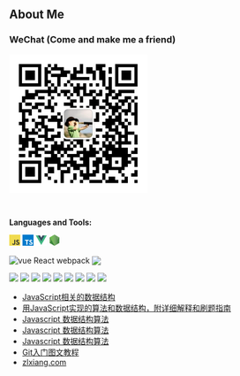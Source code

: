 ## About Me  

<!--   ### Hi there ，I'm libin ，I am a senior front-end development engineer 👋 -->
<!--  鸿蒙初辟原无姓，打破顽冥须悟空 -->
### WeChat (Come and make me a friend)

<img src="https://raw.githubusercontent.com/libin1991/libin1991/master/wx-0.jpg"  width="250" height="250" align="center" />

<!-- <img src="https://raw.githubusercontent.com/libin1991/libin1991/master/wx.png"  width="680" height="184" align="center" /> -->


![]()

<!--
**libin1991/libin1991** is a ✨ _special_ ✨ repository because its `README.md` (this file) appears on your GitHub profile.

Here are some ideas to get you started:

- 🔭 I’m currently working on ...
- 🌱 I’m currently learning ...
- 👯 I’m looking to collaborate on ...
- 🤔 I’m looking for help with ...
- 💬 Ask me about ...
- 📫 How to reach me: ...
- 😄 Pronouns: ...
- ⚡ Fun fact: ...
-->

**Languages and Tools:**  

<code><img height="20" src="https://raw.githubusercontent.com/github/explore/80688e429a7d4ef2fca1e82350fe8e3517d3494d/topics/javascript/javascript.png"></code>
<code><img height="20" src="https://raw.githubusercontent.com/github/explore/80688e429a7d4ef2fca1e82350fe8e3517d3494d/topics/typescript/typescript.png"></code>
<code><img height="20" src="https://raw.githubusercontent.com/github/explore/80688e429a7d4ef2fca1e82350fe8e3517d3494d/topics/vue/vue.png"></code>
<code><img height="20" src="https://raw.githubusercontent.com/github/explore/80688e429a7d4ef2fca1e82350fe8e3517d3494d/topics/nodejs/nodejs.png"></code>



<p>
   <img align="center" src="https://github-readme-stats.anuraghazra1.vercel.app/api?username=libin1991&show_icons=true&include_all_commits=true&theme=radical" alt="vue React webpack" />
   
   <img align="center" src="https://github-readme-stats.anuraghazra1.vercel.app/api/top-langs/?username=libin1991&layout=compact&theme=radical" />
  <p>
    <img src="https://img.shields.io/badge/-Visual%20Studio%20Code-23A9F2?style=flat-square&logo=Visual%20Studio%20Code&logoColor=white"/>
    <img src="https://img.shields.io/badge/-Github-181717?style=flat-square&logo=GitHub&logoColor=white"/>
    <img src="https://img.shields.io/badge/-Git-F44D27?style=flat-square&logo=Git&logoColor=white"/>
    <img src="https://img.shields.io/badge/-NPM-CB3837?style=flat-square&logo=NPM&logoColor=white"/>
     <img src="https://img.shields.io/badge/-Vue.js-42B883?style=flat-square&logo=Vue.js&logoColor=white"/>
     <img src="https://img.shields.io/badge/-WebPack-1C78C0?style=flat-square&logo=WebPack&logoColor=white"/>
    <img src="https://img.shields.io/badge/-ESLint-4B32C3?style=flat-square&logo=ESLint&logoColor=white"/>
    <img src="https://img.shields.io/badge/-HTML5-E34F26?style=flat-square&logo=HTML5&logoColor=white"/>
    <img src="https://img.shields.io/badge/-CSS3-1572B6?style=flat-square&logo=CSS3&logoColor=white"/>
  </p>
</p>


<ul>
   <li><a href='https://github.com/wuyve/JS-dataStructure'>JavaScript相关的数据结构</a></li>
   <li><a href='https://github.com/libin1991/awesome-coding-js'>用JavaScript实现的算法和数据结构，附详细解释和刷题指南</a></li>   
   <li><a href='https://github.com/biaodigit/JavaScriptAlgorithms'>Javascript 数据结构算法</a></li>   
   <li><a href='https://github.com/mjyplusone/data-structure-js'>Javascript 数据结构算法</a></li>   
   <li><a href='https://github.com/biaodigit/JavaScriptAlgorithms'>Javascript 数据结构算法</a></li>   
   <li><a href='https://www.cnblogs.com/anding/p/16987769.html'> Git入门图文教程</a></li>   
<li><a href='https://zlxiang.com/'>zlxiang.com</a></li>   
</ul>

